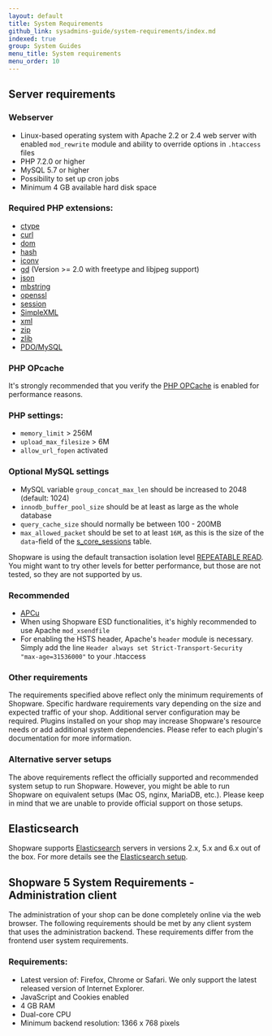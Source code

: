 ```yaml
---
layout: default
title: System Requirements
github_link: sysadmins-guide/system-requirements/index.md
indexed: true
group: System Guides
menu_title: System requirements
menu_order: 10
---
```

## Server requirements

### Webserver 

- Linux-based operating system with Apache 2.2 or 2.4 web server with enabled  `mod_rewrite` module and ability to override options in `.htaccess` files
- PHP 7.2.0 or higher
- MySQL 5.7 or higher
- Possibility to set up cron jobs
- Minimum 4 GB available hard disk space

### Required PHP extensions:

-   <a href="http://php.net/manual/en/book.ctype.php" target="_blank">ctype</a>
-   <a href="http://php.net/manual/en/book.curl.php" target="_blank">curl</a>
-   <a href="http://php.net/manual/en/book.dom.php" target="_blank">dom</a>
-   <a href="http://php.net/manual/en/book.hash.php" target="_blank">hash</a>
-   <a href="http://php.net/manual/en/book.iconv.php" target="_blank">iconv</a>
-   <a href="http://php.net/manual/en/book.image.php" target="_blank">gd</a> (Version >= 2.0 with freetype and libjpeg support)
-   <a href="http://php.net/manual/en/book.json.php" target="_blank">json</a>
-   <a href="http://php.net/manual/en/book.mbstring.php" target="_blank">mbstring</a>
-   <a href="http://php.net/manual/en/book.openssl.php" target="_blank">openssl</a>
-   <a href="http://php.net/manual/en/book.session.php" target="_blank">session</a>
-   <a href="http://php.net/manual/en/book.simplexml.php" target="_blank">SimpleXML</a>
-   <a href="http://php.net/manual/en/book.xml.php" target="_blank">xml</a>
-   <a href="http://php.net/manual/en/book.zip.php" target="_blank">zip</a>
-   <a href="http://php.net/manual/en/book.zlib.php" target="_blank">zlib</a>
-   <a href="http://php.net/manual/en/ref.pdo-mysql.php" target="_blank">PDO/MySQL</a>

### PHP OPcache

It's strongly recommended that you verify the <a href="https://secure.php.net/manual/en/book.opcache.php" target="_blank">PHP OPCache</a> is enabled for performance reasons.

### PHP settings:

- `memory_limit` > 256M
- `upload_max_filesize` > 6M
- `allow_url_fopen` activated

### Optional MySQL settings

- MySQL variable `group_concat_max_len` should be increased to 2048 (default: 1024)
- `innodb_buffer_pool_size` should be at least as large as the whole database
- `query_cache_size` should normally be between 100 - 200MB
- `max_allowed_packet` should be set to at least `16M`, as this is the size of the `data`-field of the [s_core_sessions](https://github.com/shopware5/shopware/blob/5.7/_sql/install/latest.sql#L3463)
 table.

Shopware is using the default transaction isolation level [REPEATABLE READ](https://dev.mysql.com/doc/refman/5.7/en/innodb-transaction-isolation-levels.html#isolevel_repeatable-read).
You might want to try other levels for better performance, but those are not tested, so they are not supported by us.

### Recommended
 
- <a href="https://secure.php.net/manual/en/book.apcu.php" target="_blank">APCu</a> 
- When using Shopware ESD functionalities, it's highly recommended to use Apache `mod_xsendfile`
- For enabling the HSTS header, Apache's `header` module is necessary.
Simply add the line `Header always set Strict-Transport-Security "max-age=31536000"` to your .htaccess

### Other requirements

The requirements specified above reflect only the minimum requirements of Shopware.
Specific hardware requirements vary depending on the size and expected traffic of your shop.
Additional server configuration may be required.
Plugins installed on your shop may increase Shopware's resource needs or add additional system dependencies.
Please refer to each plugin's documentation for more information.

### Alternative server setups

The above requirements reflect the officially supported and recommended system setup to run Shopware.
However, you might be able to run Shopware on equivalent setups (Mac OS, nginx, MariaDB, etc.).
Please keep in mind that we are unable to provide official support on those setups.

## Elasticsearch

Shopware supports [Elasticsearch](https://www.elastic.co/products/elasticsearch) servers in versions 2.x, 5.x and 6.x out of the box. 
For more details see the <a href="{{ site.url }}/sysadmins-guide/elasticsearch-setup/">Elasticsearch setup</a>.

## Shopware 5 System Requirements - Administration client

The administration of your shop can be done completely online via the web browser.
The following requirements should be met by any client system that uses the administration backend.
These requirements differ from the frontend user system requirements.

### Requirements:

- Latest version of: Firefox, Chrome or Safari. We only support the latest released version of Internet Explorer.
- JavaScript and Cookies enabled
- 4 GB RAM
- Dual-core CPU
- Minimum backend resolution: 1366 x 768 pixels
